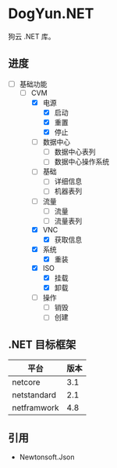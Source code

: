 # DogYun.NET

狗云 .NET 库。

## 进度

- [ ] 基础功能
  - [ ] CVM
    - [x] 电源
      - [x] 启动
      - [x] 重置
      - [x] 停止
    - [ ] 数据中心
      - [ ] 数据中心表列
      - [ ] 数据中心操作系统
    - [ ] 基础
      - [ ] 详细信息
      - [ ] 机器表列
    - [ ] 流量
      - [ ] 流量
      - [ ] 流量表列
    - [x] VNC
      - [x] 获取信息
    - [x] 系统
      - [x] 重装
    - [x] ISO
      - [x] 挂载
      - [x] 卸载
    - [ ] 操作
      - [ ] 销毁
      - [ ] 创建

## .NET 目标框架

| 平台 | 版本 |
| ---- | --- |
| netcore | 3.1 |
| netstandard | 2.1 |
| netframwork | 4.8 |

## 引用

- Newtonsoft.Json
